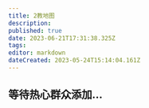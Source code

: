 ```yaml
---
title: 2教地图
description: 
published: true
date: 2023-06-21T17:31:38.325Z
tags: 
editor: markdown
dateCreated: 2023-05-24T15:14:04.161Z
---
```


## 等待热心群众添加...